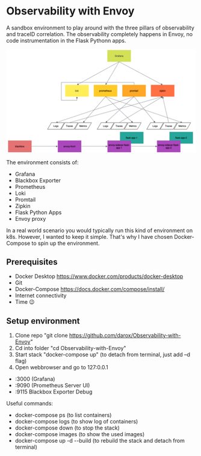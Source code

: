 # Observability with Envoy

A sandbox environment to play around with the three pillars of observability and traceID correlation. The observability completely happens in Envoy, no code instrumentation in the Flask Pythonn apps. 

![Alt text](images/Overview.png?raw=true "Architecture")

The environment consists of:
- Grafana
- Blackbox Exporter
- Prometheus
- Loki
- Promtail
- Zipkin
- Flask Python Apps
- Envoy proxy

In a real world scenario you would typically run this kind of environment on k8s. However, I wanted to keep it simple. That's why I have chosen Docker-Compose to spin up the environment.

## Prerequisites
- Docker Desktop https://www.docker.com/products/docker-desktop
- Git
- Docker-Compose https://docs.docker.com/compose/install/
- Internet connectivity
- Time 😉

## Setup environment
1. Clone repo "git clone https://github.com/darox/Observability-with-Envoy"
2. Cd into folder "cd Observability-with-Envoy"
3. Start stack "docker-compose up" (to detach from terminal, just add –d flag)
4. Open webbrowser and go to 127:0.0.1 
 - :3000 (Grafana)
 - :9090 (Prometheus Server UI)
 - :9115 Blackbox Exporter Debug

Useful commands:
- docker-compose ps (to list containers)
- docker-compose logs (to show log of containers)
- docker-compose down (to stop the stack)
- docker-compose images (to show the used images)
- docker-compose up -d --build (to rebuild the stack and detach from terminal)


